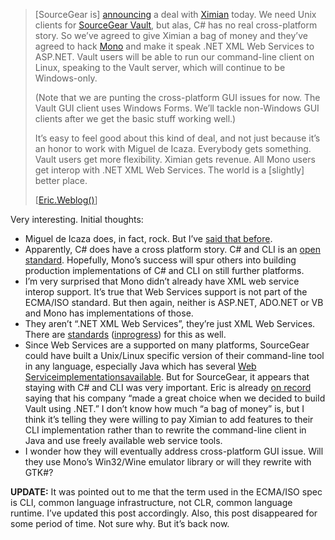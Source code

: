 > [SourceGear is]
> [announcing](http://www.ximian.com/about_us/press_center/press_releases/index.html?pr=sourcegear)
> a deal with [Ximian](http://www.ximian.com/) today. We need Unix
> clients for [SourceGear Vault](http://www.sourcegear.com/vault/), but
> alas, C\# has no real cross-platform story. So we’ve agreed to give
> Ximian a bag of money and they’ve agreed to hack
> [Mono](http://www.go-mono.com/) and make it speak .NET XML Web
> Services to ASP.NET. Vault users will be able to run our command-line
> client on Linux, speaking to the Vault server, which will continue to
> be Windows-only.
>
> (Note that we are punting the cross-platform GUI issues for now. The
> Vault GUI client uses Windows Forms. We’ll tackle non-Windows GUI
> clients after we get the basic stuff working well.)
>
> It’s easy to feel good about this kind of deal, and not just because
> it’s an honor to work with Miguel de Icaza. Everybody gets something.
> Vault users get more flexibility. Ximian gets revenue. All Mono users
> get interop with .NET XML Web Services. The world is a [slightly]
> better place.
>
> [[Eric.Weblog()](http://software.ericsink.com/20030611.html#10102)]

Very interesting. Initial thoughts:

-   Miguel de Icaza does, in fact, rock. But I’ve [said that
    before](http://devhawk.net/2003/01/30/dinner-weblogs-code/).
-   Apparently, C\# does have a cross platform story. C\# and CLI is an
    [open standard](http://msdn.microsoft.com/net/ecma/). Hopefully,
    Mono’s success will spur others into building production
    implementations of C\# and CLI on still further platforms.
-   I’m very surprised that Mono didn’t already have XML web service
    interop support. It’s true that Web Services support is not part of
    the ECMA/ISO standard. But then again, neither is ASP.NET, ADO.NET
    or VB and Mono has implementations of those.
-   They aren’t “.NET XML Web Services”, they’re just XML Web Services.
    There are
    [standards](http://www.ws-i.org/Profiles/Basic/2003-05/BasicProfile-1.0-WGAD.htm)
    ([in](http://www.w3.org/TR/wsdl12/)[progress](http://www.w3.org/TR/soap12-part0/))
    for this as well.
-   Since Web Services are a supported on many platforms, SourceGear
    could have built a Unix/Linux specific version of their command-line
    tool in any language, especially Java which has several [Web
    Service](http://www.themindelectric.com/glue/index.html)[implementations](http://ws.apache.org/axis/)[available](http://java.sun.com/xml/downloads/javaxmlpack.html).
    But for SourceGear, it appears that staying with C\# and CLI was
    very important. Eric is already [on
    record](http://software.ericsink.com/Abstraction_Pile.html) saying
    that his company “made a great choice when we decided to build Vault
    using .NET.” I don’t know how much “a bag of money” is, but I think
    it’s telling they were willing to pay Ximian to add features to
    their CLI implementation rather than to rewrite the command-line
    client in Java and use freely available web service tools.
-   I wonder how they will eventually address cross-platform GUI issue.
    Will they use Mono’s Win32/Wine emulator library or will they
    rewrite with GTK\#?

**UPDATE:** It was pointed out to me that the term used in the ECMA/ISO
spec is CLI, common language infrastructure, not CLR, common language
runtime. I’ve updated this post accordingly. Also, this post disappeared
for some period of time. Not sure why. But it’s back now.
